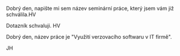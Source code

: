Dobrý den,
napište mi sem název seminární práce, který jsem vám již schválila.HV


Dotazník schvaluji. HV

Dobrý den,
název práce je "Využití verzovacího softwaru v IT firmě".

JH
